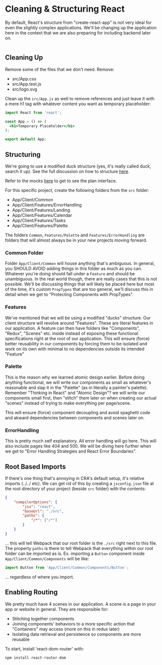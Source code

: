 # Cleaning & Structuring React

By default, React's structure from "create-react-app" is not very ideal for even the slightly complex applications. We'll be changing up the application here in the context that we are also preparing for including backend later on.

```bash

```

## Cleaning Up

Remove some of the files that we don't need.
Remove:
- src/App.css
- src/App.test.js
- src/logo.svg

Clean up the `src/App.js` as well to remove references and just leave it with a mere h1 tag with whatever content you want as temporary placeholder:

```jsx
import React from 'react';

const App = () => (
  <h1>Temporary Placeholder</h1>
);

export default App;
```

## Structuring

We're going to use a modified duck structure (yes, it's really called duck, search it up).
See the full discussion on how to structure [here](/modules/react-advanced/modified-duck-structure.md).

Refer to the mocks [here](https://xd.adobe.com/view/cdc8394c-8a65-42ad-56af-3d559771ce3e-bbf9/screen/f6545cae-8da0-4141-9063-f6b32540a685/iPhone-X-XS-1) to get to see the plan interface.

For this specific project, create the following folders from the `src` folder:

- App/Client/Common
- App/Client/Features/ErrorHandling
- App/Client/Features/Landing
- App/Client/Features/Calendar
- App/Client/Features/Tasks
- App/Client/Features/Palette

The folders `Common`, `Features/Palette` and `Features/ErrorHandling` are folders that will almost always be in your new projects moving forward.

### Common Folder

Folder `App/Client/Common` will house anything that's ambiguous. In general, you SHOULD AVOID adding things in this folder as much as you can. Whatever you're doing should fall under a `Feature` and should be unambiguous. In the real world though, there are really cases that this is not possible. We'll be discussing things that will likely be placed here but most of the time, it's custom `PropTypes` that are too general, we'll discuss this in detail when we get to "Protecting Components with PropTypes".

### Features

We've mentioned that we will be using a modified "ducks" structure. Our client structure will revolve around "Features". These are literal features in our application. A feature can then have folders like "Components", "Redux", "Scenes" etc. inside instead of exposing these functional specifications right at the root of our application. This will ensure (force) better reusability in our components by forcing them to be isolated and work on its own with minimal to no dependencies outside its intended "Feature"

### Palette

This is the reason why we learned atomic design earlier. Before doing anything functional, we will write our components as small as whatever's reasonable and slap it in the "Palette" (as in literally a painter's palette). Remember "Thinking in React" and "Atomic Design"? we will write our components small first, then "stitch" them later on when creating our actual "scenes" instead of trying to make everything per page/scene.

This will ensure (force) component decoupling and avoid spaghetti code and akward dependencies between components and scenes later on.

### ErrorHandling

This is pretty much self explanatory. All error handling will go here. This will also include pages like 404 and 500. We will be diving here further when we get to "Error Handling Strategies and React Error Boundaries".

## Root Based Imports

If there's one thing that's annoying in CRA's default setup, it's relative imports (../../ etc). We can get rid of this by creating a `jsconfig.json` file at the root directory of your project (beside `src` folder) with the contents:

```json
{
    "compilerOptions": {
        "jsx": "react", 
        "baseUrl": "./src",
        "paths": {
            "/*": ["/*"]
        }        
    }
}
```

... this will tell Webpack that our root folder is the `./src` right next to this file. The property `paths` is there to tell Webpack that everything within our root folder can be imported as is. Ex. importing a `Button` component inside  `App/Client/Common/Components` will be like:

```jsx
import Button from 'App/Client/Common/Components/Button`;
```

... regardless of where you import.

## Enabling Routing

We pretty much have 4 scenes in our application. A scene is a page in your app or website in general. They are responsible for:

- Stitching together components
- Joining components' behaviors to a more specific action that "Containers" may access (more on this in redux later)
- Isolating data retrieval and persistence so components are more reusable

To start, install 'react-dom-router' with:

```bash
npm install react-router-dom
```